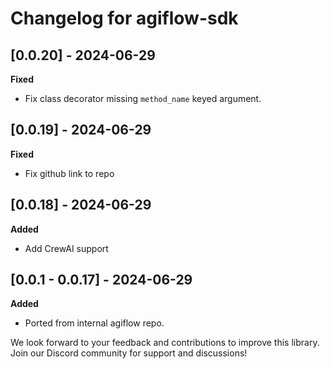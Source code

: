 # Changelog for agiflow-sdk

## [0.0.20] - 2024-06-29

**Fixed**
- Fix class decorator missing `method_name` keyed argument.

## [0.0.19] - 2024-06-29

**Fixed**
- Fix github link to repo

## [0.0.18] - 2024-06-29

**Added**
- Add CrewAI support

## [0.0.1 - 0.0.17] - 2024-06-29

**Added**
- Ported from internal agiflow repo.


We look forward to your feedback and contributions to improve this library. Join our Discord community for support and discussions!
